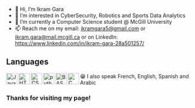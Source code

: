 - 👋 Hi, I’m Ikram Gara
- 👀 I’m interested in CyberSecurity, Robotics and Sports Data Analytics
- 🌱 I’m currently a Computer Science student @ McGill University 
- 📫 Reach me on my email: ikramgara5@gmail.com or ikram.gara@mail.mcgill.ca
  or on LinkedIn: https://www.linkedin.com/in/ikram-gara-28a501257/
## Languages
<img align= "left" alt="Java" width="30px" style="padding-rigth:10px;" src="https://cdn.jsdelivr.net/gh/devicons/devicon/icons/java/java-original.svg">
<img align= "left" alt="HTML" width="30px" style="padding-rigth:10px;" src="https://cdn.jsdelivr.net/gh/devicons/devicon/icons/html5/html5-plain.svg">
<img align= "left" alt="CSS" width="30px" style="padding-rigth:10px;" src="https://cdn.jsdelivr.net/gh/devicons/devicon/icons/css3/css3-plain.svg">
<img align= "left" alt="python" width="30px" style="padding-rigth:10px;" src="https://cdn.jsdelivr.net/gh/devicons/devicon/icons/python/python-plain.svg">
<img align= "left" alt="BASH" width="30px" style="padding-rigth:10px;" src="https://cdn.jsdelivr.net/gh/devicons/devicon/icons/bash/bash-original.svg">
<img align= "left" alt="C" width="30px" style="padding-rigth:10px;" src="https://uxwing.com/wp-content/themes/uxwing/download/brands-and-social-media/c-program-icon.png">
 😁 I also speak French, English, Spanish and Arabic <br />




### Thanks for visiting my page!


<!---
Garaii/Garaii is a ✨ special ✨ repository because its `README.md` (this file) appears on your GitHub profile.
You can click the Preview link to take a look at your changes.
--->
